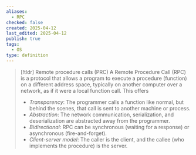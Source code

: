 ```yaml
---
aliases:
  - RPC
checked: false
created: 2025-04-12
last_edited: 2025-04-12
publish: true
tags:
  - OS
type: definition
---
```

>[!tldr] Remote procedure calls (PRC)
>A Remote Procedure Call (RPC) is a protocol that allows a program to execute a procedure (function) on a different address space, typically on another computer over a network, as if it were a local function call. This offers
>
>- *Transparency*: The programmer calls a function like normal, but behind the scenes, that call is sent to another machine or process.
> - *Abstraction*: The network communication, serialization, and deserialization are abstracted away from the programmer.
> - *Bidirectional*: RPC can be synchronous (waiting for a response) or asynchronous (fire-and-forget).
>- *Client-server model*: The caller is the client, and the callee (who implements the procedure) is the server.

